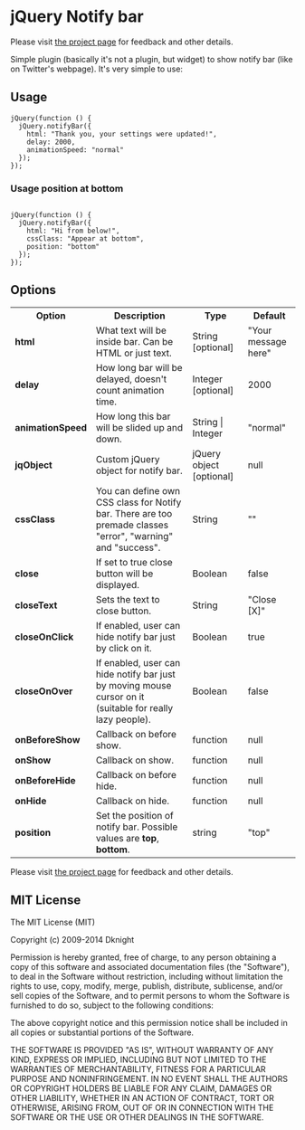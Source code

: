 # jQuery Notify bar

Please visit [the project page](http://www.whoop.ee/posts/2013-04-05-the-resurrection-of-jquery-notify-bar/ "the project page") for feedback and other details.

Simple plugin (basically it's not a plugin, but widget) to show notify bar (like on Twitter's webpage). It's very simple to use:


## Usage

<pre><code>jQuery(function () {
  jQuery.notifyBar({
    html: "Thank you, your settings were updated!",
    delay: 2000,
    animationSpeed: "normal"
  });  
});
</code></pre>

### Usage position at bottom
<pre><code>
jQuery(function () {
  jQuery.notifyBar({
    html: "Hi from below!",
    cssClass: "Appear at bottom",
    position: "bottom"
  });
});
</code></pre>

## Options

<table class="table1">
  <tr>
    <th>Option</th>
    <th>Description</th>
    <th>Type</th>
    <th>Default</th>
  </tr>
  <tr>
    <td><strong>html</strong></td>
    <td>What text will be inside bar. Can be HTML or just text.</td>
    <td>String [optional]</td>
    <td>"Your message here"</td>
  </tr>
  <tr>
    <td><strong>delay</strong></td>
    <td>How long bar will be delayed, doesn't count animation time.</td>
    <td>Integer [optional]</td>
    <td>2000</td>
  </tr>
  <tr>
    <td><strong>animationSpeed</strong></td>
    <td>How long this bar will be slided up and down.</td>
    <td>String | Integer</td>
    <td>"normal"</td>
  </tr>
  <tr>
    <td><strong>jqObject</strong></td>
    <td>Custom jQuery object for notify bar.</td>
    <td>jQuery object [optional]</td>
    <td>null</td>
  </tr>
  <tr>
    <td><strong>cssClass</strong></td>
    <td>You can define own CSS class for Notify bar.
        There are too premade classes "error", "warning" and "success".</td>
    <td>String</td>
    <td>""</td>
  </tr>
  <tr>
    <td><strong>close</strong></td>
    <td>If set to true close button will be displayed.</td>
    <td>Boolean</td>
    <td>false</td>
  </tr>
  <tr>
    <td><strong>closeText</strong></td>
    <td>Sets the text to close button.</td>
    <td>String</td>
    <td>"Close [X]"</td>
  </tr>
  <tr>
    <td><strong>closeOnClick</strong></td>
    <td>If enabled, user can hide notify bar just by click on it.</td>
    <td>Boolean</td>
    <td>true</td>
  </tr>
  <tr>
    <td><strong>closeOnOver</strong></td>
    <td>If enabled, user can hide notify bar just by moving mouse cursor on it (suitable for really lazy people).</td>
    <td>Boolean</td>
    <td>false</td>
  </tr>
  <tr>
    <td><strong>onBeforeShow</strong></td>
    <td>Callback on before show.</td>
    <td>function</td>
    <td>null</td>
  </tr>
  <tr>
    <td><strong>onShow</strong></td>
    <td>Callback on show.</td>
    <td>function</td>
    <td>null</td>
  </tr>
  <tr>
    <td><strong>onBeforeHide</strong></td>
    <td>Callback on before hide.</td>
    <td>function</td>
    <td>null</td>
  </tr>
  <tr>
    <td><strong>onHide</strong></td>
    <td>Callback on hide.</td>
    <td>function</td>
    <td>null</td>
  </tr>
  <tr>
    <td><strong>position</strong></td>
    <td>Set the position of notify bar. Possible values are <strong>top</strong>, <strong>bottom</strong>.</td>
    <td>string</td>
    <td>"top"</td>
  </tr>
  
</table>

Please visit [the project page](http://www.whoop.ee/#projects "the project page") for feedback and other details.

##  MIT License

The MIT License (MIT)

Copyright (c) 2009-2014 Dknight

Permission is hereby granted, free of charge, to any person obtaining a copy
of this software and associated documentation files (the "Software"), to deal
in the Software without restriction, including without limitation the rights
to use, copy, modify, merge, publish, distribute, sublicense, and/or sell
copies of the Software, and to permit persons to whom the Software is
furnished to do so, subject to the following conditions:

The above copyright notice and this permission notice shall be included in
all copies or substantial portions of the Software.

THE SOFTWARE IS PROVIDED "AS IS", WITHOUT WARRANTY OF ANY KIND, EXPRESS OR
IMPLIED, INCLUDING BUT NOT LIMITED TO THE WARRANTIES OF MERCHANTABILITY,
FITNESS FOR A PARTICULAR PURPOSE AND NONINFRINGEMENT. IN NO EVENT SHALL THE
AUTHORS OR COPYRIGHT HOLDERS BE LIABLE FOR ANY CLAIM, DAMAGES OR OTHER
LIABILITY, WHETHER IN AN ACTION OF CONTRACT, TORT OR OTHERWISE, ARISING FROM,
OUT OF OR IN CONNECTION WITH THE SOFTWARE OR THE USE OR OTHER DEALINGS IN
THE SOFTWARE.